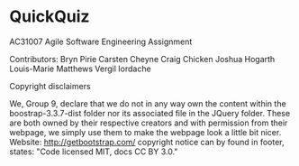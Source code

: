 # QuickQuiz
AC31007 Agile Software Engineering Assignment

Contributors:
Bryn Pirie
Carsten Cheyne
Craig Chicken
Joshua Hogarth
Louis-Marie Matthews
Vergil Iordache

Copyright disclaimers

We, Group 9, declare that we do not in any way own the content within the boostrap-3.3.7-dist folder nor its associated file in the JQuery folder. These are both owned by their respective creators and with permission from their webpage, we simply use them to make the webpage look a little bit nicer.
Website: http://getbootstrap.com/
copyright notice can by found in footer, states: "Code licensed MIT, docs CC BY 3.0."
